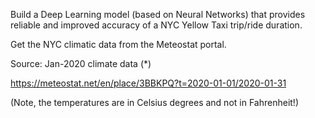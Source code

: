 Build a Deep Learning model (based on Neural Networks) that provides reliable and improved accuracy of a NYC Yellow Taxi trip/ride duration.

Get the NYC climatic data from the Meteostat portal.

Source: Jan-2020 climate data (*)

https://meteostat.net/en/place/3BBKPQ?t=2020-01-01/2020-01-31

(Note, the temperatures are in Celsius degrees and not in Fahrenheit!)
